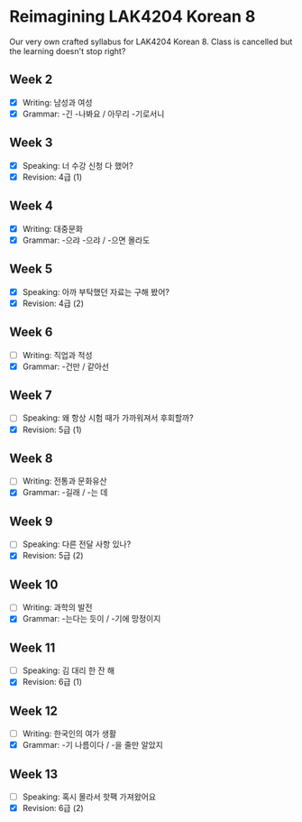 # Reimagining LAK4204 Korean 8
Our very own crafted syllabus for LAK4204 Korean 8. Class is cancelled but the learning doesn't stop right?  

## Week 2
- [x] Writing: 남성과 여성
- [x] Grammar: -긴 -나봐요 / 아무리 -기로서니

## Week 3
- [x] Speaking: 너 수강 신청 다 했어?
- [x] Revision: 4급 (1)

## Week 4
- [x] Writing: 대중문화
- [x] Grammar: -으랴 -으랴 / -으면 몰라도

## Week 5
- [x] Speaking: 아까 부탁했던 자료는 구해 봤어?
- [x] Revision: 4급 (2)

## Week 6
- [ ] Writing: 직업과 적성
- [x] Grammar: -건만 / 같아선

## Week 7
- [ ] Speaking: 왜 항상 시험 때가 가까워져서 후회할까?
- [x] Revision: 5급 (1)

## Week 8
- [ ] Writing: 전통과 문화유산
- [x] Grammar: -길래 / -는 데

## Week 9
- [ ] Speaking: 다른 전달 사항 있나?
- [x] Revision: 5급 (2)

## Week 10
- [ ] Writing: 과학의 발전
- [x] Grammar: -는다는 듯이 / -기에 망정이지

## Week 11
- [ ] Speaking: 김 대리 한 잔 해
- [x] Revision: 6급 (1)

## Week 12
- [ ] Writing: 한국인의 여가 생활
- [x] Grammar: -기 나름이다 / -을 줄만 알았지

## Week 13
- [ ] Speaking: 혹시 몰라서 핫팩 가져왔어요
- [x] Revision: 6급 (2)

